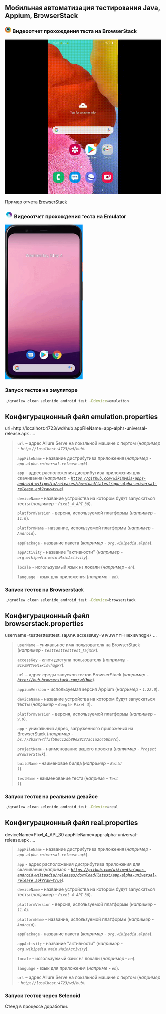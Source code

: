 ## Мобильная автоматизация тестирования Java, Appium, BrowserStack

### <img width="4%" title="BrowserStack" src="src/test/resources/media/bStack.png"> Видеоотчет прохождения теста на BrowserStack
<p align="left">
  <img title="Emulation video" src="src/test/resources/media/browserStack-report.gif" width="600" height="500">
</p>

Пример отчета [BrowserStack](https://app-automate.browserstack.com/dashboard/v2/builds/58588d66846cd2f0a7c2f5e9feb27bd44b6172c9/sessions/c15e482b89f87a126395ee2a768e56e4742812ed)

### <img width="5%" title="Appium" src="src/test/resources/media/Appium.png"> Видеоотчет прохождения теста на Emulator
<p align="left">
  <img title="Emulation video" src="src/test/resources/media/Emulation.gif" width="250" height="500">
</p>


### Запуск тестов на эмуляторе

```bash
./gradlew clean selenide_android_test -Ddevice=emulation
```
## Конфигурационный файл emulation.properties
url=http://localhost:4723/wd/hub
appFileName=app-alpha-universal-release.apk
....

> <code>url</code> – адрес Allure Serve на локальной машине с портом (_например - <code>http://localhost:4723/wd/hub</code>_).
>
> <code>appFileName</code> - название дистрибутива приложения (_например - <code>app-alpha-universal-release.apk</code>_).
>
> <code>app</code> - адрес расположения дистрибутива приложения для скачивания (_например - <code>https://github.com/wikimedia/apps-android-wikipedia/releases/download/latest/app-alpha-universal-release.apk?raw=true</code>_).
>
> <code>deviceName</code> – название устройства на котором будут запускаться тесты (_например - <code>Pixel_4_API_30</code>_).
>
> <code>platformVersion</code> - версия, используемой платформы (_например - <code>11.0</code>_).
>
> <code>platformName</code> - название, используемой платформы (_например - <code>Android</code>_).
>
> <code>appPackage</code> - название пакета (_например - <code>org.wikipedia.alpha</code>_).
>
> <code>appActivity</code> - название "активности" (_например - <code>org.wikipedia.main.MainActivity</code>_).
>
> <code>locale</code> - используемый язык на локали (_например - <code>en</code>_).
>
><code>language</code> - язык для приложения (_наприме - <code>en</code>_).


### Запуск тестов на Browserstack

```bash
./gradlew clean selenide_android_test -Ddevice=browserstack
```

## Конфигурационный файл browserstack.properties
userName=testtesttesttest_TajXhK
accessKey=91v3WYYFHiexisvhqgR7
...

> <code>userName</code> – уникальное имя пользователя на BrowserStack (_например - <code>testtesttesttest_TajXhK</code>_).
>
> <code>accessKey</code> – ключ доступа пользователя (_например - <code>91v3WYYFHiexisvhqgR7</code>_).
>
> <code>url</code> – адрес среды запусков тестов BrowserStack (_например - <code>http://hub.browserstack.com/wd/hub</code>_).
>
> <code>appiumVersion</code> - используемая версия Appium (_например - <code>1.22.0</code>_).
>
> <code>deviceName</code> – название устройства на котором будут запускаться тесты (_например - <code>Google Pixel 3</code>_).
>
> <code>platformVersion</code> - версия, используемой платформы (_например - <code>9.0</code>_).
>
> <code>app</code> - уникальный адрес, загруженного приложения на BrowserStack (_например - <code>bs://2b384e7ff3f580c12db89e28227ac1a2c458b97c</code>_).
>
> <code>projectName</code> - наименование вашего проекта (_например - <code>Project BrowserStack</code>_).
>
> <code>buildName</code> - наименовае билда (_например - <code>Build 1</code>_).
>
><code>testName</code> - наименование теста (_наприме - <code>Test 1</code>_).



### Запуск тестов на реальном девайсе

```bash
./gradlew clean selenide_android_test -Ddevice=real
```

## Конфигурационный файл real.properties
deviceName=Pixel_4_API_30
appFileName=app-alpha-universal-release.apk
....

> <code>appFileName</code> - название дистрибутива приложения (_например - <code>app-alpha-universal-release.apk</code>_).
>
> <code>app</code> - адрес расположения дистрибутива приложения для скачивания (_например - <code>https://github.com/wikimedia/apps-android-wikipedia/releases/download/latest/app-alpha-universal-release.apk?raw=true</code>_).
>
> <code>deviceName</code> – название устройства на котором будут запускаться тесты (_например - <code>Pixel_4_API_30</code>_).
>
> <code>platformVersion</code> - версия, используемой платформы (_например - <code>11.0</code>_).
>
> <code>platformName</code> - название, используемой платформы (_например - <code>Android</code>_).
>
> <code>appPackage</code> - название пакета (_например - <code>org.wikipedia.alpha</code>_).
>
> <code>appActivity</code> - название "активности" (_например - <code>org.wikipedia.main.MainActivity</code>_).
>
> <code>locale</code> - используемый язык на локали (_например - <code>en</code>_).
>
><code>language</code> - язык для приложения (_наприме - <code>en</code>_).
>
> <code>url</code> – адрес Allure Serve на локальной машине с портом (_например - <code>http://localhost:4723/wd/hub</code>_).


### Запуск тестов через Selenoid
Стенд в процессе доработки.
